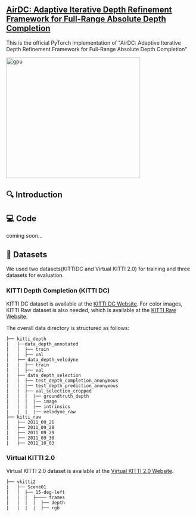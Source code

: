 <h2>
<a href="https://github.com/duyunqi/AirDC/" target="_blank">AirDC: Adaptive Iterative Depth Refinement Framework for Full-Range Absolute Depth Completion</a>
</h2>
    
This is the official PyTorch implementation of "AirDC: Adaptive Iterative Depth Refinement Framework for Full-Range Absolute Depth Completion"

<img width="359" height="324.4" alt="gpu" src="https://github.com/user-attachments/assets/c88ce5d2-9b1d-4a9a-8955-c22ccdb445f4" />



## 🔍 Introduction
 



## 💻 Code 
coming soon...


## 💾 Datasets
We used two datasets(KITTIDC and Virtual KITTI 2.0) for training and three datasets for evaluation.
### KITTI Depth Completion (KITTI DC)

KITTI DC dataset is available at the [KITTI DC Website](http://www.cvlibs.net/datasets/kitti/eval_depth.php?benchmark=depth_completion).
For color images, KITTI Raw dataset is also needed, which is available at the [KITTI Raw Website](http://www.cvlibs.net/datasets/kitti/raw_data.php). 

The overall data directory is structured as follows:

```
├── kitti_depth
|   ├──data_depth_annotated
|   |  ├── train
|   |  ├── val
|   ├── data_depth_velodyne
|   |  ├── train
|   |  ├── val
|   ├── data_depth_selection
|   |  ├── test_depth_completion_anonymous
|   |  |── test_depth_prediction_anonymous
|   |  ├── val_selection_cropped
|   |  |  |── groundtruth_depth
|   |  |  |── image
|   |  |  |── intrinsics
|   |  |  |── velodyne_raw
├── kitti_raw
|   ├── 2011_09_26
|   ├── 2011_09_28
|   ├── 2011_09_29
|   ├── 2011_09_30
|   ├── 2011_10_03
```

### Virtual KITTI 2.0
Virtual KITTI 2.0 dataset is available at the [Virtual KITTI 2.0 Website](https://europe.naverlabs.com/proxy-virtual-worlds-vkitti-2).
```
├── vkitti2
|   ├── Scene01
|   |  ├── 15-deg-left
|   |  |  ├──── frames
|   |  |  |  ├── depth
|   |  |  |  ├── rgb      
```

